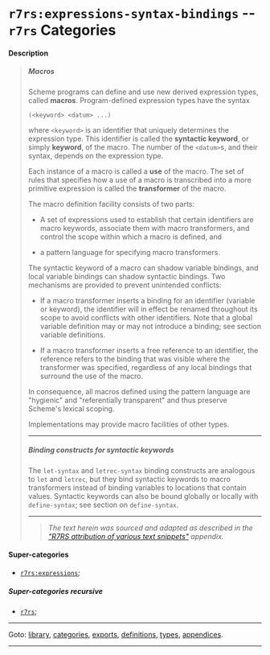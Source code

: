 

<a id='category__r7rs__r7rs_3a_expressions-syntax-bindings'></a>

# `r7rs:expressions-syntax-bindings` -- `r7rs` Categories


<a id='category__r7rs__r7rs_3a_expressions-syntax-bindings__description'></a>

#### Description

> ##### Macros
> 
> Scheme programs can define and use new derived expression types,
>  called __macros__.
> Program-defined expression types have the syntax
> ````
> (<keyword> <datum> ...)
> ````
> where `<keyword>` is an identifier that uniquely determines the
> expression type.  This identifier is called the
> __syntactic keyword__, or simply
> __keyword__, of the macro.  The
> number of the `<datum>`s, and their syntax, depends on the
> expression type.
> 
> Each instance of a macro is called a __use__
> of the macro.
> The set of rules that specifies
> how a use of a macro is transcribed into a more primitive expression
> is called the __transformer__
> of the macro.
> 
> The macro definition facility consists of two parts:
> 
>   * A set of expressions used to establish that certain identifiers
> are macro keywords, associate them with macro transformers, and control
> the scope within which a macro is defined, and
> 
>   * a pattern language for specifying macro transformers.
> 
> The syntactic keyword of a macro can shadow variable bindings, and local
> variable bindings can shadow syntactic bindings.
> Two mechanisms are provided to prevent unintended conflicts:
> 
>   * If a macro transformer inserts a binding for an identifier
> (variable or keyword), the identifier will in effect be renamed
> throughout its scope to avoid conflicts with other identifiers.
> Note that a global variable definition may or may not introduce a binding;
> see section variable definitions.
> 
>   * If a macro transformer inserts a free reference to an
> identifier, the reference refers to the binding that was visible
> where the transformer was specified, regardless of any local
> bindings that surround the use of the macro.
> 
> In consequence, all macros
> defined using the pattern language  are "hygienic" and "referentially
> transparent" and thus preserve Scheme's lexical scoping.
> 
> Implementations may provide macro facilities of other types.
> 
> ----
> 
> ##### Binding constructs for syntactic keywords
> 
> The `let-syntax` and `letrec-syntax` binding constructs are
> analogous to `let` and `letrec`, but they bind
> syntactic keywords to macro transformers instead of binding variables
> to locations that contain values.  Syntactic keywords can also be
> bound globally or locally with `define-syntax`;
> see section on `define-syntax`.
> 
> 
> ----
> > *The text herein was sourced and adapted as described in the ["R7RS attribution of various text snippets"](../../r7rs/appendices/attribution.md#appendix__r7rs__attribution) appendix.*


<a id='category__r7rs__r7rs_3a_expressions-syntax-bindings__super-categories'></a>

#### Super-categories

 * [`r7rs:expressions`](../../r7rs/categories/r7rs_3a_expressions.md#category__r7rs__r7rs_3a_expressions);


<a id='category__r7rs__r7rs_3a_expressions-syntax-bindings__super-categories-recursive'></a>

##### Super-categories recursive

 * [`r7rs`](../../r7rs/categories/r7rs.md#category__r7rs__r7rs);

----

Goto: [library](../../r7rs/_index.md#library__r7rs), [categories](../../r7rs/categories/_index.md#toc__r7rs__categories), [exports](../../r7rs/exports/_index.md#toc__r7rs__exports), [definitions](../../r7rs/definitions/_index.md#toc__r7rs__definitions), [types](../../r7rs/types/_index.md#toc__r7rs__types), [appendices](../../r7rs/appendices/_index.md#toc__r7rs__appendices).

----

